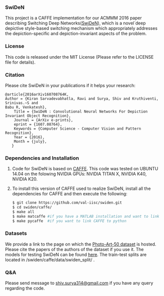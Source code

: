 ### SwiDeN


This project is a CAFFE implementation for our ACMMM 2016 paper describing Switching Deep Networks([SwiDeN](https://arxiv.org/abs/1607.08764)), which is a novel`deep depictive style-based switching mechanism which appropriately addresses the depiction-specific and depiction-invariant aspects of the problem.


### License

This code is released under the MIT License (Please refer to the LICENSE file for details).
### Citation
Please cite SwiDeN in your publications if it helps your research:
	
	
	@article{2016arXiv160708764K,
   	Author = {Kiran Sarvadevabhatla, Ravi and Surya, Shiv and Kruthiventi, Srinivas.~S and 
	Babu R, Venkatesh},
        Title = {SwiDeN : Convolutional Neural Networks For Depiction Invariant Object Recognition},
        Journal = {ArXiv e-prints},
        eprint = {1607.08764},
        Keywords = {Computer Science - Computer Vision and Pattern Recognition},
        Year = {2016},
        Month = {july},
       }
<!---
    @inproceedings{,
        Author = {},
        Title = {},
        Booktitle = {},
        Year = {2016}
    }
--->
### Dependencies and Installation

1. Code for SwiDeN is based on [CAFFE](http://caffe.berkeleyvision.org/). This code was tested on UBUNTU 14.04 on the folowing NVIDIA GPUs: NVIDIA TITAN X, NVIDIA K40, NVIDIA K20. 

2. To install this version of CAFFE used to realize SwiDeN, install all the dependencies for CAFFE and then execute the following:
  
   ```bash
   $ git clone https://github.com/val-iisc/swiden.git
   $ cd swiden/caffe/
   $ make all 
   $ make matcaffe #if you have a MATLAB installation and want to link CAFFE to MATLAB
   $ make pycaffe  #if you want to link CAFFE to python
   ```
### Datasets

We provide a link to the page on which the [Photo-Art-50 dataset](http://people.bath.ac.uk/hc551/dataset.html) is hosted. Please cite the papers of the authors of the dataset if you use it. The models for testing SwiDeN can be found [here](https://drive.google.com/open?id=0B-uAVJ5bK78SaDNlTm5iWEVKbnM). The train-test splits are located in /swiden/caffe/data/swiden_split/ .

### Q&A

Please send message to shiv.surya314@gmail.com if you have any query regarding the code.

